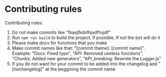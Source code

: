 # Contributing rules

Contributing rules:

1. Do not make commits like "fkasjfkdsfhjsdfhsjdf"
2. Run `npm run build` to build the project, if possible, if not the bot will do it
3. Please make docs for functions that you make
4. Make commit names like that: "[commit theme]: [commit name]". Example: "Docs: Fixed typo", "API: Removed useless functions", "Chunks: Added new generators", "API_breaking: Rewrote the Logger.js"
5. If you do not want for your commit to be added into the changelog add "[nochangelog]" at the beggining the commit name
